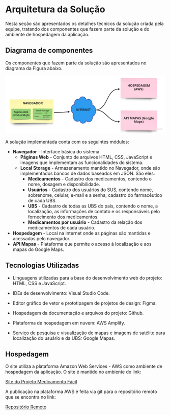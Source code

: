 # Arquitetura da Solução

Nesta seção são apresentados os detalhes técnicos da solução criada pela equipe, tratando dos componentes que fazem parte da solução e do ambiente de hospedagem da aplicação. 

## Diagrama de componentes

Os componentes que fazem parte da solução são apresentados no diagrama da Figura abaixo. 

![Diagrama de Componentes](img/diagrama_novo.jpg)

A solução implementada conta com os seguintes módulos:
- **Navegador** - Interface básica do sistema  
  - **Páginas Web** - Conjunto de arquivos HTML, CSS, JavaScript e imagens que implementam as funcionalidades do sistema.
   - **Local Storage** - Armazenamento mantido no Navegador, onde são implementados bancos de dados baseados em JSON. São eles: 
     - **Medicamentos** - Cadastro dos medicamentos, contendo o nome, dosagem e disponibilidade.
     - **Usuários** - Cadastro dos usuários do SUS, contendo nome, sobrenome, celular, e-mail e a senha; cadastro do farmacêutico de cada UBS.
     - **UBS** - Cadastro de todas as UBS do país, contendo o nome, a localização, as informações de contato e os responsáveis pelo fornecimento dos medicamentos.
     - **Medicamentos por usuário** - Cadastro da relação dos medicamentos de cada usuário.
 - **Hospedagem** - Local na Internet onde as páginas são mantidas e acessadas pelo navegador. 
 - **API Mapas** - Plataforma que permite o acesso à localização e aos mapas do Google Maps.
  
## Tecnologias Utilizadas

- Linguagens utilizadas para a base do desenvolvimento web do projeto: HTML, CSS e JavaScript. 

- IDEs de desenvolvimento: Visual Studio Code.

- Editor gráfico de vetor e prototipagem de projetos de design: Figma.

- Hospedagem da documentação e arquivos do projeto: Github.

- Plataforma de hospedagem em nuvem: AWS Amplify.

- Serviço de pesquisa e visualização de mapas e imagens de satélite para localização do usuário e da UBS: Google Mapas.

## Hospedagem

O site utiliza a plataforma Amazon Web Services - AWS como ambiente de hospedagem da aplicação. O site é mantido no ambiente do link: 

[Site do Projeto Medicamento Fácil](https://main.d3hwghqgn7vvmi.amplifyapp.com/)

A publicação na plataforma AWS é feita via git para o repositório remoto que se encontra no link: 

[Repositório Remoto](https://github.com/ICEI-PUC-Minas-PMV-ADS/pmv-ads-2022-1-e1-proj-web-t5-medicamento-facil.git)


